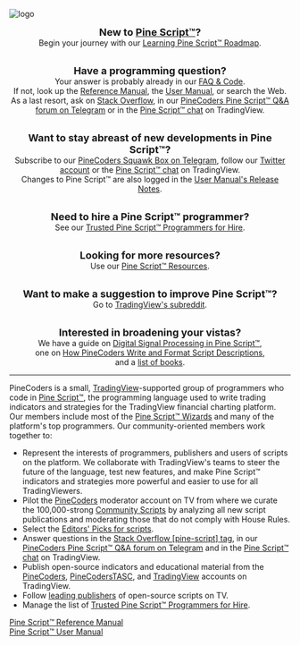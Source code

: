 <!-- Global site tag (gtag.js) - Google Analytics -->
<script async src="https://www.googletagmanager.com/gtag/js?id=UA-147975914-1"></script>
<script>
  window.dataLayer = window.dataLayer || [];
  function gtag(){dataLayer.push(arguments);}
  gtag('js', new Date());

  gtag('config', 'UA-147975914-1');
</script>

<link rel="icon" href="http://pinecoders.com/favicon.ico?v=2" />

![logo](images/PineCoders.png "PineCoders")


<div align="center">
<font size="+1"><strong>New to <a href="https://www.tradingview.com/u/?solution=43000561836">Pine Script™</a>?</strong></font><br>
Begin your journey with our <a href="http://www.pinecoders.com/learning_pine_roadmap">Learning Pine Script™ Roadmap</a>.<br><br>

<font size="+1"><strong>Have a programming question?</strong></font><br>
Your answer is probably already in our <a href="http://www.pinecoders.com/faq_and_code">FAQ & Code</a>.<br>
If not, look up the <a href="https://www.tradingview.com/pine-script-reference/v5/">Reference Manual</a>, the <a href="https://www.tradingview.com/pine-script-docs/en/v5/Introduction.html">User Manual</a>, or search the Web.<br>
As a last resort, ask on <a href="https://stackoverflow.com/questions/tagged/pine-script?tab=Newest">Stack Overflow</a>, 
in our <a href="https://t.me/PineCodersQA">PineCoders Pine Script™ Q&A forum on Telegram</a> 
or in the <a href="https://www.tradingview.com/chat/#BfmVowG1TZkKO235">Pine Script™ chat</a> on TradingView.<br><br>

<font size="+1"><strong>Want to stay abreast of new developments in Pine Script™?</strong></font><br>
Subscribe to our <a href="https://t.me/PineCodersSquawkBox">PineCoders Squawk Box on Telegram</a>, follow our <a href="https://twitter.com/PineCoders">Twitter account</a> or the <a href="https://www.tradingview.com/chat/#BfmVowG1TZkKO235">Pine Script™ chat</a> on TradingView.<br>
Changes to Pine Script™ are also logged in the <a href="https://www.tradingview.com/pine-script-docs/en/v5/Release_notes.html">User Manual's Release Notes</a>.<br><br>

<font size="+1"><strong>Need to hire a Pine Script™ programmer?</strong></font><br>
See our <a href="https://www.tradingview.com/?solution=43000601677">Trusted Pine Script™ Programmers for Hire</a>.<br><br>

<font size="+1"><strong>Looking for more resources?</strong></font><br>
Use our <a href="http://www.pinecoders.com/resources">Pine Script™ Resources</a>.<br><br>

<font size="+1"><strong>Want to make a suggestion to improve Pine Script™?</strong></font><br>
Go to <a href="https://www.reddit.com/r/TradingView/">TradingView's subreddit</a>.<br><br>

<font size="+1"><strong>Interested in broadening your vistas?</strong></font><br>
We have a guide on <a href="http://www.pinecoders.com/techniques/dsp">Digital Signal Processing in Pine Script™</a>,<br>
one on <a href="https://www.pinecoders.com/techniques/script_description">How PineCoders Write and Format Script Descriptions</a>,<br>
and a <a href="http://www.pinecoders.com/books">list of books</a>.
</div>


---


PineCoders is a small, [TradingView](https://www.tradingview.com/)-supported group of programmers who code in [Pine Script™](https://www.tradingview.com/pine-script-docs/en/v5/Introduction.html), the programming language used to write trading indicators and strategies for the TradingView financial charting platform. Our members include most of the [Pine Script™ Wizards](https://www.tradingview.com/pine-wizards/) and many of the platform's top programmers. Our community-oriented members work together to:

- Represent the interests of programmers, publishers and users of scripts on the platform. We collaborate with TradingView's teams to steer the future of the language, test new features, and make Pine Script™ indicators and strategies more powerful and easier to use for all TradingViewers.
- Pilot the [PineCoders](https://www.tradingview.com/u/PineCoders/#published-charts) moderator account on TV from where we curate the 100,000-strong [Community Scripts](https://www.tradingview.com/scripts/) by analyzing all new script publications and moderating those that do not comply with House Rules.
- Select the [Editors' Picks for scripts](https://www.tradingview.com/scripts/editors-picks/).
- Answer questions in the <a href="https://stackoverflow.com/questions/tagged/pine-script?tab=Newest">Stack Overflow [pine-script] tag</a>, 
in our <a href="https://t.me/PineCodersQA">PineCoders Pine Script™ Q&A forum on Telegram</a> 
and in the <a href="https://www.tradingview.com/chat/#BfmVowG1TZkKO235">Pine Script™ chat</a> on TradingView. 
- Publish open-source indicators and educational material from the [PineCoders](https://www.tradingview.com/u/PineCoders/#published-scripts),
[PineCodersTASC](https://www.tradingview.com/u/PineCodersTASC/#published-scripts),
and [TradingView](https://www.tradingview.com/u/TradingView/#published-scripts) accounts on TradingView.
- Follow [leading publishers](https://www.tradingview.com/u/PineCoders/#following-people) of open-source scripts on TV.
- Manage the list of <a href="https://www.tradingview.com/?solution=43000601677">Trusted Pine Script™ Programmers for Hire</a>.

[Pine Script™ Reference Manual](https://www.tradingview.com/pine-script-reference/v5/)  
[Pine Script™ User Manual](https://www.tradingview.com/pine-script-docs/en/v5/)

